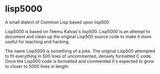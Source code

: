 lisp5000
========

A small dialect of Common Lisp based upon lisp500

Lisp5000 is based on Teemu Kalvas's lisp500. Lisp5000 is an attempt to document and clean up the original
Lisp500 source code to make it more useful for teaching and hacking.

The name Lisp5000 is something of a joke. The original Lisp500 attempted to fit everything in 500 lines
of uncommented, densely formatted C code. Once the Lisp500 code is formatted and commented it's expected
to grow to closer to 5000 lines in length.
